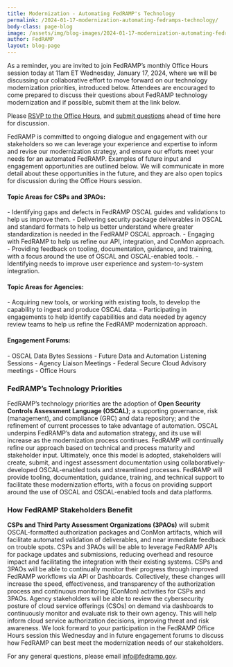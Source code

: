 ```yaml
---
title: Modernization - Automating FedRAMP's Technology 
permalink: /2024-01-17-modernization-automating-fedramps-technology/
body-class: page-blog
image: /assets/img/blog-images/2024-01-17-modernization-automating-fedramps-technology.png
author: FedRAMP
layout: blog-page
---
```

As a reminder, you are invited to join FedRAMP’s monthly Office Hours session today at 11am ET Wednesday, January 17, 2024, where we will be discussing our collaborative effort to move forward on our technology modernization priorities, introduced below. Attendees are encouraged to come prepared to discuss their questions about FedRAMP technology modernization and if possible, submit them at the link below.

Please <a href="https://gsa.zoomgov.com/meeting/register/vJIscu6hrD8rEmsCtd70Y7feZGi94UWeP88" target="_blank" rel="noopener noreferrer">RSVP to the Office Hours</a>, and <a href="https://app.smartsheetgov.com/b/form/5eeb3aa301ea4003b0c7143ce028b521" target="_blank" rel="noopener noreferrer">submit questions</a> ahead of time here for discussion.

FedRAMP is committed to ongoing dialogue and engagement with our stakeholders so we can leverage your experience and expertise to inform and revise our modernization strategy, and ensure our efforts meet your needs for an automated FedRAMP.  Examples of future input and engagement opportunities are outlined below. We will communicate in more detail about these opportunities in the future, and they are also open topics for discussion during the Office Hours session. 

<h4>Topic Areas for CSPs and 3PAOs:</h4>
- Identifying gaps and defects in FedRAMP OSCAL guides and validations to help us improve them.
- Delivering security package deliverables in OSCAL and standard formats to help us better understand where greater standardization is needed in the FedRAMP OSCAL approach.
- Engaging with FedRAMP to help us refine our API, integration, and ConMon approach.
- Providing feedback on tooling, documentation, guidance, and training, with a focus around the use of OSCAL and OSCAL-enabled tools.
- Identifying needs to improve user experience and system-to-system integration. 

<h4>Topic Areas for Agencies:</h4>
- Acquiring new tools, or working with existing tools, to develop the capability to ingest and produce OSCAL data.  
- Participating in engagements to help identify capabilities and data needed by agency review teams to help us refine the FedRAMP modernization approach.

<h4>Engagement Forums:</h4> 
- OSCAL Data Bytes Sessions
- Future Data and Automation Listening Sessions
- Agency Liaison Meetings 
- Federal Secure Cloud Advisory meetings
- Office Hours

<h3>FedRAMP’s Technology Priorities</h3>
FedRAMP’s technology priorities are the adoption of <b>Open Security Controls Assessment Language (OSCAL)</b>; a supporting governance, risk (management), and compliance (GRC) and data repository; and the refinement of current processes to take advantage of automation. OSCAL underpins FedRAMP’s data and automation strategy, and its use will increase as the modernization process continues.  
FedRAMP will continually refine our approach based on technical and process maturity and stakeholder input. Ultimately, once this model is adopted, stakeholders will create, submit, and ingest assessment documentation using collaboratively-developed OSCAL-enabled tools and streamlined processes. 
FedRAMP will provide tooling, documentation, guidance, training, and technical support to facilitate these modernization efforts, with a focus on providing support around the use of OSCAL and OSCAL-enabled tools and data platforms. 

<h3>How FedRAMP Stakeholders Benefit</h3>
<b>CSPs and Third Party Assessment Organizations (3PAOs)</b> will submit OSCAL-formatted authorization packages and ConMon artifacts, which will facilitate automated validation of deliverables, and near immediate feedback on trouble spots. CSPs and 3PAOs will be able to leverage FedRAMP APIs for package updates and submissions, reducing overhead and resource impact and facilitating the integration with their existing systems. CSPs and 3PAOs will be able to continually monitor their progress through improved FedRAMP workflows via API or Dashboards. Collectively, these changes will increase the speed, effectiveness, and transparency of the authorization process and continuous monitoring (ConMon) activities for CSPs and 3PAOs.
Agency stakeholders will be able to review the cybersecurity posture of cloud service offerings (CSOs) on demand via dashboards  to continuously monitor and evaluate risk to their own agency. This will help inform cloud service authorization decisions, improving threat and risk awareness.
We look forward to your participation in the FedRAMP Office Hours session this Wednesday and in future engagement forums to discuss how FedRAMP can best meet the modernization needs of our stakeholders.

For any general questions, please email <a href="mailto:info@fedramp.gov" target="_blank" rel="noopener noreferrer">info@fedramp.gov</a>. 
